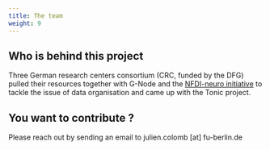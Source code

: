 ```yaml
---
title: The team
weight: 9
---
```



## Who is behind this project


Three German research centers consortium (CRC, funded by the DFG) pulled their resources together with  G-Node and the [NFDI-neuro initiative](https://nfdi-neuro.de) to tackle the issue of data organisation and came up with the Tonic project.


## You want to contribute ?

Please reach out by sending an email to julien.colomb [at] fu-berlin.de 

